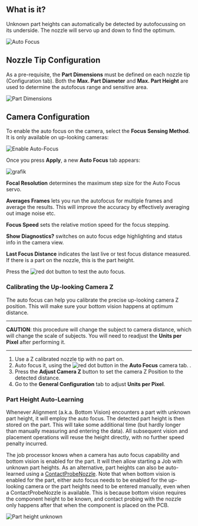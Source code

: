## What is it?

Unknown part heights can automatically be detected by autofocussing on its underside. The nozzle will servo up and down to find the optimum. 

![Auto Focus](https://user-images.githubusercontent.com/9963310/113595736-b4780980-9639-11eb-8e13-1b9a3c58f65d.gif)

## Nozzle Tip Configuration

As a pre-requisite, the **Part Dimensions** must be defined on each nozzle tip (Configuration tab). Both the **Max. Part Diameter** and **Max. Part Height** are used to determine the autofocus range and sensitive area. 

![Part Dimensions](https://user-images.githubusercontent.com/9963310/113574803-1d9d5400-961d-11eb-860e-bd391d797f16.png)

## Camera Configuration

To enable the auto focus on the camera, select the **Focus Sensing Method**. It is only available on up-looking cameras: 

![Enable Auto-Focus](https://user-images.githubusercontent.com/9963310/113592481-84c70280-9635-11eb-9b4d-c3dcef2d8c33.png)

Once you press **Apply**, a new **Auto Focus** tab appears:

![grafik](https://user-images.githubusercontent.com/9963310/113593256-7f1dec80-9636-11eb-840c-18f01ab0ff54.png)

**Focal Resolution** determines the maximum step size for the Auto Focus servo. 

**Averages Frames** lets you run the autofocus for multiple frames and average the results. This will improve the accuracy by effectively averaging out image noise etc. 

**Focus Speed** sets the relative motion speed for the focus stepping. 
 
**Show Diagnostics?** switches on auto focus edge highlighting and status info in the camera view.  

**Last Focus Distance** indicates the last live or test focus distance measured. If there is a part on the nozzle, this is the part height. 

Press the ![red dot](https://user-images.githubusercontent.com/9963310/113594994-b42b3e80-9638-11eb-870d-f32a728bd8e8.png) button to test the auto focus.  

### Calibrating the Up-looking Camera Z

The auto focus can help you calibrate the precise up-looking camera Z position. This will make sure your bottom vision happens at optimum distance. 

___
**CAUTION**: this procedure will change the subject to camera distance, which will change the scale of subjects. You will need to readjust the **Units per Pixel** after performing it. 
___

1. Use a Z calibrated nozzle tip with no part on. 
2. Auto focus it, using the ![red dot](https://user-images.githubusercontent.com/9963310/113594994-b42b3e80-9638-11eb-870d-f32a728bd8e8.png) button in the **Auto Focus** camera tab. . 
3. Press the **Adjust Camera Z** button to set the camera Z Position to the detected distance. 
4. Go to the **General Configuration** tab to adjust **Units per Pixel**.


### Part Height Auto-Learning

Whenever Alignment (a.k.a. Bottom Vision) encounters a part with unknown part height, it will employ the auto focus. The detected part height is then stored on the part. This will take some additional time (but hardly longer than manually measuring and entering the data). All subsequent vision and placement operations will reuse the height directly, with no further speed penalty incurred. 

The job processor knows when a camera has auto focus capability and bottom vision is enabled for the part. It will then allow starting a Job with unknown part heights.  As an alternative, part heights can also be auto-learned using a [ContactProbeNozzle](https://github.com/openpnp/openpnp/wiki/Contact-Probing-Nozzle#part-height-auto-learning). Note that when bottom vision is enabled for the part, either auto focus needs to be enabled for the up-looking camera or the part heights need to be entered manually, even when a ContactProbeNozzle is available. This is because bottom vision requires the component height to be known, and contact probing with the nozzle only happens after that when the component is placed on the PCB.

![Part height unknown](https://user-images.githubusercontent.com/9963310/113597986-c313f000-963c-11eb-84e9-b0bedb797185.png)